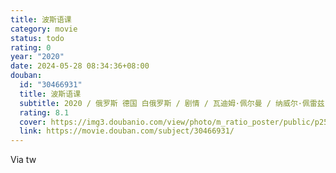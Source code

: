 ```yaml
---
title: 波斯语课
category: movie
status: todo
rating: 0
year: "2020"
date: 2024-05-28 08:34:36+08:00
douban:
  id: "30466931"
  title: 波斯语课
  subtitle: 2020 / 俄罗斯 德国 白俄罗斯 / 剧情 / 瓦迪姆·佩尔曼 / 纳威尔·佩雷兹·毕斯卡亚特 拉斯·艾丁格
  rating: 8.1
  cover: https://img3.doubanio.com/view/photo/m_ratio_poster/public/p2588101332.jpg
  link: https://movie.douban.com/subject/30466931/
---
```


Via tw 
